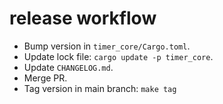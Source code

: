 # release workflow

- Bump version in `timer_core/Cargo.toml`.
- Update lock file: `cargo update -p timer_core`.
- Update `CHANGELOG.md`.
- Merge PR.
- Tag version in main branch: `make tag`
